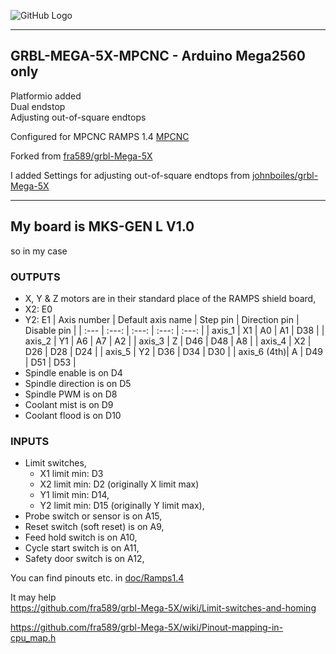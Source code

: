 ![GitHub Logo](https://github.com/fra589/grbl-Mega-5X/blob/edge/doc/images/Mega-5X-logo.svg)

---

## GRBL-MEGA-5X-MPCNC - Arduino Mega2560 only

Platformio added\
Dual endstop\
Adjusting out-of-square endtops

Configured for MPCNC RAMPS 1.4
[MPCNC](https://www.v1engineering.com/)

Forked from [fra589/grbl-Mega-5X](https://github.com/fra589/grbl-Mega-5X)

I added Settings for adjusting out-of-square endtops from
[johnboiles/grbl-Mega-5X](https://github.com/johnboiles/grbl-Mega-5X)

---
## My board is MKS-GEN L V1.0
so in my case


### OUTPUTS
- X, Y & Z motors are in their standard place of the RAMPS shield board,
- X2: E0
- Y2: E1
   | Axis number | Default axis name | Step pin | Direction pin | Disable pin |
   | :--- | :---: | :---: | :---: | :---: |
   | axis_1 | X1 | A0 | A1 | D38 |
   | axis_2 | Y1 | A6 | A7 | A2 |
   | axis_3 | Z | D46 | D48 | A8 |
   | axis_4 | X2 | D26 | D28 | D24 |
   | axis_5 | Y2 | D36 | D34 | D30 |
   | axis_6 (4th)| A  | D49 | D51 | D53 |
- Spindle enable is on D4
- Spindle direction is on D5
- Spindle PWM is on D8
- Coolant mist is on D9
- Coolant flood is on D10
### INPUTS
- Limit switches,
   - X1 limit min: D3
   - X2 limit min: D2 (originally X limit max)
   - Y1 limit min: D14,
   - Y2 limit min: D15 (originally Y limit max),
- Probe switch or sensor is on A15,
- Reset switch (soft reset) is on A9,
- Feed hold switch is on A10,
- Cycle start switch is on A11,
- Safety door switch is on A12,

You can find pinouts etc. in [doc/Ramps1.4](https://github.com/nangyal/grbl-Mega-5X-MPCNC/tree/edge/doc/Ramps1.4)

It may help\
https://github.com/fra589/grbl-Mega-5X/wiki/Limit-switches-and-homing

https://github.com/fra589/grbl-Mega-5X/wiki/Pinout-mapping-in-cpu_map.h

